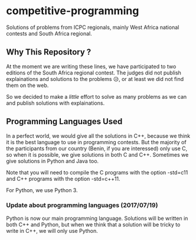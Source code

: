 # competitive-programming
Solutions of problems from ICPC regionals, mainly West Africa national contests
and South Africa regional.

## Why This Repository ?
At the moment we are writing these lines, we have participated to two editions
of the South Africa regional contest. The judges did not publish explainations
and solutions to the problems :disappointed_relieved:, or at least we did not
find them on the web.

So we decided to make a *little* effort to solve as many problems as we can
and publish solutions with explainations.

## Programming Languages Used
In a perfect world, we would give all the solutions in C++, because we think it
is the best language to use in programming contests. But the majority of the
participants from our country (Benin, if you are interessed) only use C, so when
it is possible, we give solutions in both C and C++. Sometimes we give
solutions in Python and Java too.

Note that you will need to compile the C programs with the option -std=c11 and
C++ programs with the option -std=c++11.

For Python, we use Python 3.

### Update about programming languages (2017/07/19)
Python is now our main programming language. Solutions will be written in both
C++ and Python, but when we think that a solution will be tricky to write in
C++, we will only use Python. 
